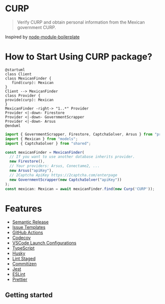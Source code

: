 # CURP

>  Verify CURP and obtain personal information from the Mexican government CURP.

Inspired by [node-module-boilerplate](https://github.com/sindresorhus/node-module-boilerplate)

# How to Start Using CURP package?
```puml
@startuml
class Client
class MexicanFinder {
   find(curp): Mexican
}
Client --> MexicanFinder
class Provider {
provide(curp): Mexican
}
MexicanFinder -right-> "1..*" Provider
Provider <|-down- Firestore
Provider <|-down- GovernmentScrapper
Provider <|-down- Arsus
@enduml
```

```typescript
import { GovernmentScrapper, Firestore, CaptchaSolver, Arsus } from "providers";
import { Mexican } from "models";
import { CaptchaSolver } from "shared";

const mexicanFinder = MexicanFinder(
  // If you want to use another database inherits provider.
  new Firestore(),
  // Your providers: Arsus, Conectame2, ...
  new Arsus("apiKey"),
  // 2Captcha ApiKey https://2captcha.com/enterpage
  new GovernmentScrapper(new CaptchaSolver("apiKey"))
);
const mexican: Mexican = await mexicanFinder.find(new Curp('CURP'));
```

# Features

- [Semantic Release](https://github.com/semantic-release/semantic-release)
- [Issue Templates](https://github.com/johnsmith/my-cool-package/tree/main/.github/ISSUE_TEMPLATE)
- [GitHub Actions](https://github.com/johnsmith/my-cool-package/tree/main/.github/workflows)
- [Codecov](https://about.codecov.io/)
- [VSCode Launch Configurations](https://github.com/johnsmith/my-cool-package/blob/main/.vscode/launch.json)
- [TypeScript](https://www.typescriptlang.org/)
- [Husky](https://github.com/typicode/husky)
- [Lint Staged](https://github.com/okonet/lint-staged)
- [Commitizen](https://github.com/search?q=commitizen)
- [Jest](https://jestjs.io/)
- [ESLint](https://eslint.org/)
- [Prettier](https://prettier.io/)

## Getting started